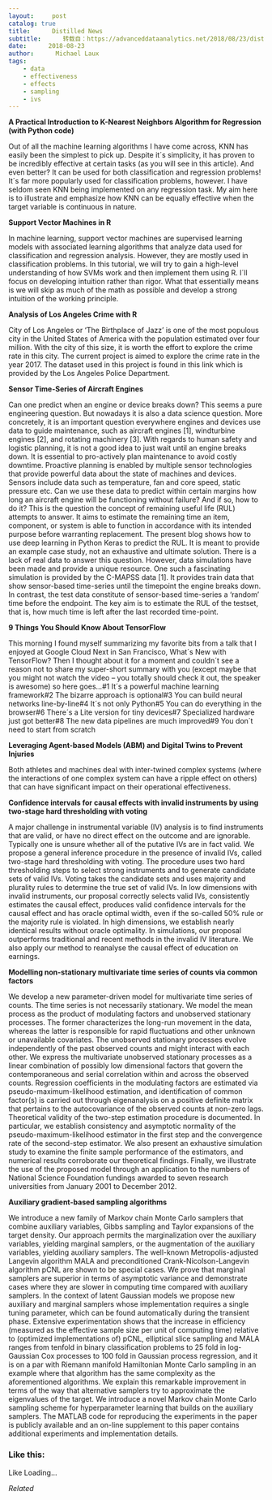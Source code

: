 ```yaml
---
layout:     post
catalog: true
title:      Distilled News
subtitle:      转载自：https://advanceddataanalytics.net/2018/08/23/distilled-news-844/
date:      2018-08-23
author:      Michael Laux
tags:
    - data
    - effectiveness
    - effects
    - sampling
    - ivs
---
```


**A Practical Introduction to K-Nearest Neighbors Algorithm for Regression (with Python code)**

Out of all the machine learning algorithms I have come across, KNN has easily been the simplest to pick up. Despite it´s simplicity, it has proven to be incredibly effective at certain tasks (as you will see in this article). And even better? It can be used for both classification and regression problems! It´s far more popularly used for classification problems, however. I have seldom seen KNN being implemented on any regression task. My aim here is to illustrate and emphasize how KNN can be equally effective when the target variable is continuous in nature.

**Support Vector Machines in R**

In machine learning, support vector machines are supervised learning models with associated learning algorithms that analyze data used for classification and regression analysis. However, they are mostly used in classification problems. In this tutorial, we will try to gain a high-level understanding of how SVMs work and then implement them using R. I´ll focus on developing intuition rather than rigor. What that essentially means is we will skip as much of the math as possible and develop a strong intuition of the working principle.

**Analysis of Los Angeles Crime with R**

City of Los Angeles or ‘The Birthplace of Jazz’ is one of the most populous city in the United States of America with the population estimated over four million. With the city of this size, it is worth the effort to explore the crime rate in this city. The current project is aimed to explore the crime rate in the year 2017. The dataset used in this project is found in this link which is provided by the Los Angeles Police Department.

**Sensor Time-Series of Aircraft Engines**

Can one predict when an engine or device breaks down? This seems a pure engineering question. But nowadays it is also a data science question. More concretely, it is an important question everywhere engines and devices use data to guide maintenance, such as aircraft engines [1], windturbine engines [2], and rotating machinery [3]. With regards to human safety and logistic planning, it is not a good idea to just wait until an engine breaks down. It is essential to pro-actively plan maintenance to avoid costly downtime. Proactive planning is enabled by multiple sensor technologies that provide powerful data about the state of machines and devices. Sensors include data such as temperature, fan and core speed, static pressure etc. Can we use these data to predict within certain margins how long an aircraft engine will be functioning without failure? And if so, how to do it? This is the question the concept of remaining useful life (RUL) attempts to answer. It aims to estimate the remaining time an item, component, or system is able to function in accordance with its intended purpose before warranting replacement. The present blog shows how to use deep learning in Python Keras to predict the RUL. It is meant to provide an example case study, not an exhaustive and ultimate solution. There is a lack of real data to answer this question. However, data simulations have been made and provide a unique resource. One such a fascinating simulation is provided by the C-MAPSS data [1]. It provides train data that show sensor-based time-series until the timepoint the engine breaks down. In contrast, the test data constitute of sensor-based time-series a ‘random’ time before the endpoint. The key aim is to estimate the RUL of the testset, that is, how much time is left after the last recorded time-point.

**9 Things You Should Know About TensorFlow**

This morning I found myself summarizing my favorite bits from a talk that I enjoyed at Google Cloud Next in San Francisco, What´s New with TensorFlow? Then I thought about it for a moment and couldn´t see a reason not to share my super-short summary with you (except maybe that you might not watch the video – you totally should check it out, the speaker is awesome) so here goes…#1 It´s a powerful machine learning framework#2 The bizarre approach is optional#3 You can build neural networks line-by-line#4 It´s not only Python#5 You can do everything in the browser#6 There´s a Lite version for tiny devices#7 Specialized hardware just got better#8 The new data pipelines are much improved#9 You don´t need to start from scratch

**Leveraging Agent-based Models (ABM) and Digital Twins to Prevent Injuries**

Both athletes and machines deal with inter-twined complex systems (where the interactions of one complex system can have a ripple effect on others) that can have significant impact on their operational effectiveness.

**Confidence intervals for causal effects with invalid instruments by using two-stage hard thresholding with voting**

A major challenge in instrumental variable (IV) analysis is to find instruments that are valid, or have no direct effect on the outcome and are ignorable. Typically one is unsure whether all of the putative IVs are in fact valid. We propose a general inference procedure in the presence of invalid IVs, called two-stage hard thresholding with voting. The procedure uses two hard thresholding steps to select strong instruments and to generate candidate sets of valid IVs. Voting takes the candidate sets and uses majority and plurality rules to determine the true set of valid IVs. In low dimensions with invalid instruments, our proposal correctly selects valid IVs, consistently estimates the causal effect, produces valid confidence intervals for the causal effect and has oracle optimal width, even if the so-called 50% rule or the majority rule is violated. In high dimensions, we establish nearly identical results without oracle optimality. In simulations, our proposal outperforms traditional and recent methods in the invalid IV literature. We also apply our method to reanalyse the causal effect of education on earnings.

**Modelling non-stationary multivariate time series of counts via common factors**

We develop a new parameter-driven model for multivariate time series of counts. The time series is not necessarily stationary. We model the mean process as the product of modulating factors and unobserved stationary processes. The former characterizes the long-run movement in the data, whereas the latter is responsible for rapid fluctuations and other unknown or unavailable covariates. The unobserved stationary processes evolve independently of the past observed counts and might interact with each other. We express the multivariate unobserved stationary processes as a linear combination of possibly low dimensional factors that govern the contemporaneous and serial correlation within and across the observed counts. Regression coefficients in the modulating factors are estimated via pseudo-maximum-likelihood estimation, and identification of common factor(s) is carried out through eigenanalysis on a positive definite matrix that pertains to the autocovariance of the observed counts at non-zero lags. Theoretical validity of the two-step estimation procedure is documented. In particular, we establish consistency and asymptotic normality of the pseudo-maximum-likelihood estimator in the first step and the convergence rate of the second-step estimator. We also present an exhaustive simulation study to examine the finite sample performance of the estimators, and numerical results corroborate our theoretical findings. Finally, we illustrate the use of the proposed model through an application to the numbers of National Science Foundation fundings awarded to seven research universities from January 2001 to December 2012.

**Auxiliary gradient-based sampling algorithms**

We introduce a new family of Markov chain Monte Carlo samplers that combine auxiliary variables, Gibbs sampling and Taylor expansions of the target density. Our approach permits the marginalization over the auxiliary variables, yielding marginal samplers, or the augmentation of the auxiliary variables, yielding auxiliary samplers. The well-known Metropolis-adjusted Langevin algorithm MALA and preconditioned Crank-Nicolson-Langevin algorithm pCNL are shown to be special cases. We prove that marginal samplers are superior in terms of asymptotic variance and demonstrate cases where they are slower in computing time compared with auxiliary samplers. In the context of latent Gaussian models we propose new auxiliary and marginal samplers whose implementation requires a single tuning parameter, which can be found automatically during the transient phase. Extensive experimentation shows that the increase in efficiency (measured as the effective sample size per unit of computing time) relative to (optimized implementations of) pCNL, elliptical slice sampling and MALA ranges from tenfold in binary classification problems to 25 fold in log-Gaussian Cox processes to 100 fold in Gaussian process regression, and it is on a par with Riemann manifold Hamiltonian Monte Carlo sampling in an example where that algorithm has the same complexity as the aforementioned algorithms. We explain this remarkable improvement in terms of the way that alternative samplers try to approximate the eigenvalues of the target. We introduce a novel Markov chain Monte Carlo sampling scheme for hyperparameter learning that builds on the auxiliary samplers. The MATLAB code for reproducing the experiments in the paper is publicly available and an on-line supplement to this paper contains additional experiments and implementation details.





### Like this:

Like Loading...


*Related*

